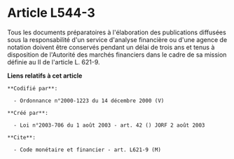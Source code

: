 # Article L544-3

Tous les documents préparatoires à l'élaboration des publications diffusées sous la responsabilité d'un service d'analyse
financière ou d'une agence de notation doivent être conservés pendant un délai de trois ans et tenus à disposition de
l'Autorité des marchés financiers dans le cadre de sa mission définie au II de l'article L. 621-9.

**Liens relatifs à cet article**

	**Codifié par**:

	  - Ordonnance n°2000-1223 du 14 décembre 2000 (V)

	**Créé par**:

	  - Loi n°2003-706 du 1 août 2003 - art. 42 () JORF 2 août 2003

	**Cite**:

	  - Code monétaire et financier - art. L621-9 (M)
